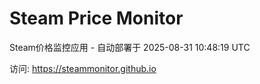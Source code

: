 # Steam Price Monitor

Steam价格监控应用 - 自动部署于 2025-08-31 10:48:19 UTC

访问: https://steammonitor.github.io
